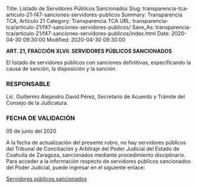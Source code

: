 Title: Listado de Servidores Públicos Sancionados
Slug: transparencia-tca-articulo-21-f47-sanciones-servidores-publicos
Summary: Transparencia TCA, Artículo 21
Category: Transparencia TCA
URL: transparencia-tca/articulo-21/f47-sanciones-servidores-publicos/
Save_As: transparencia-tca/articulo-21/f47-sanciones-servidores-publicos/index.html
Date: 2020-04-30 09:30:00
Modified: 2020-04-30 09:30:00


**ART. 21, FRACCIÓN XLVII. SERVIDORES PÚBLICOS SANCIONADOS**

El listado de servidores públicos con sanciones definitivas, especificando la causa de sanción, la disposición y la sanción.

### RESPONSABLE

Lic. Guillermo Alejandro David Pérez, Secretario de Acuerdo y Trámite del Consejo de la Judicatura.

### FECHA DE VALIDACIÓN

05 de junio del 2020

A la fecha de actualización del presente rubro, no hay servidores públicos del Tribunal de Conciliación y Arbitraje del Poder Judicial del Estado de Coahuila de Zaragoza, sancionados mediante procedimiento disciplinario. Para acceder a la información respecto de servidores públicos sancionados del Poder Judicial, puede ingresar en el siguiente enlace:

[Servidores públicos sancionados](https://www.pjecz.gob.mx/transparencia/articulo-21/f47-sanciones-servidores-publicos/)



